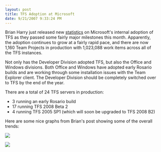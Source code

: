 ```yaml
---
layout: post
title: TFS Adoption at Microsoft
date: 9/21/2007 9:33:24 PM
---
```


Brian Harry just released new [statistics](http://blogs.msdn.com/bharry/archive/2007/09/15/update-on-microsoft-tfs-adoption.aspx) on Microsoft's internal adoption of TFS as they passed some fairly major milestones this month. Apparently, the adoption continues to grow at a fairly rapid pace, and there are now 1,160 Team Projects in production with 1,023,088 work items across all of the TFS instances.

Not only has the Developer Division adopted TFS, but also the Office and Windows divisions. Both Office and Windows have adopted early Rosario builds and are working through some installation issues with the Team Explorer client. The Developer Division should be completely switched over to TFS by the end of the year.

There are a total of 24 TFS servers in production:

*   3 running an early Rosario build
*   17 running TFS 2008 Beta 2
*   4 running TFS 2005 SP1 (which will soon be upgraded to TFS 2008 B2) 

Here are some nice graphs from Brian's post showing some of the overall trends:

![](http://blogs.msdn.com/blogfiles/bharry/WindowsLiveWriter/UpdateonMicrosoftTFSadoption_7B90/clip_image002.gif)

![](http://blogs.msdn.com/blogfiles/bharry/WindowsLiveWriter/UpdateonMicrosoftTFSadoption_7B90/clip_image002%5B1%5D.gif)

